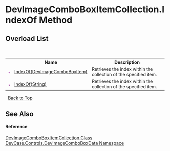 # DevImageComboBoxItemCollection.IndexOf Method 
 


## Overload List
&nbsp;<table><tr><th></th><th>Name</th><th>Description</th></tr><tr><td>![Public method](media/pubmethod.gif "Public method")</td><td><a href="M_DevCase_Controls_DevImageComboBoxData_DevImageComboBoxItemCollection_IndexOf">IndexOf(DevImageComboBoxItem)</a></td><td>
Retrieves the index within the collection of the specified item.</td></tr><tr><td>![Public method](media/pubmethod.gif "Public method")</td><td><a href="M_DevCase_Controls_DevImageComboBoxData_DevImageComboBoxItemCollection_IndexOf_1">IndexOf(String)</a></td><td>
Retrieves the index within the collection of the specified item.</td></tr></table>&nbsp;
<a href="#devimagecomboboxitemcollection.indexof-method">Back to Top</a>

## See Also


#### Reference
<a href="T_DevCase_Controls_DevImageComboBoxData_DevImageComboBoxItemCollection">DevImageComboBoxItemCollection Class</a><br /><a href="N_DevCase_Controls_DevImageComboBoxData">DevCase.Controls.DevImageComboBoxData Namespace</a><br />